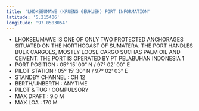 ```yaml
---
title: 'LHOKSEUMAWE (KRUENG GEUKUEH) PORT INFORMATION'
latitude: '5.215406'
longitude: '97.0503054'
---
```


- LHOKSEUMAWE IS ONE OF ONLY TWO PROTECTED ANCHORAGES SITUATED ON THE NORTHCOAST OF SUMATERA. THE PORT HANDLES BULK CARGOES, MOSTLY LOOSE CARGO SUCHAS PALM OIL AND CEMENT. THE PORT IS OPERATED BY PT PELABUHAN INDONESIA 1
- PORT POSITION : 05° 15’ 00” N / 97° 02’ 00” E
- PILOT STATION : 05° 15’ 30” N / 97° 02’ 03” E
- STANDBY CHANNEL : CH 12
- BERTH/UNBERTH : ANYTIME
- PILOT & TUG : COMPULSORY
- MAX DRAFT : 9.0 M
- MAX LOA : 170 M